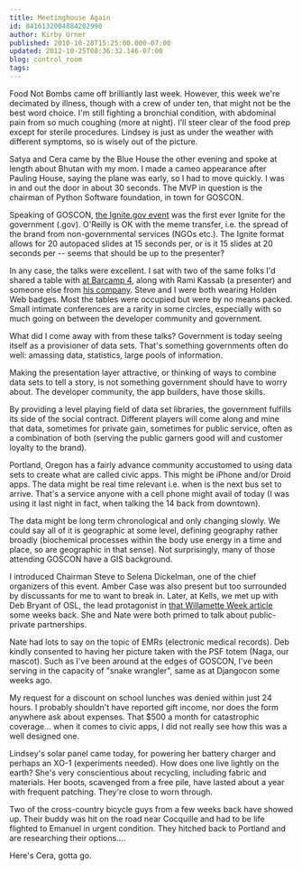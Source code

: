 ```yaml
---
title: Meetinghouse Again
id: 8416132004884202990
author: Kirby Urner
published: 2010-10-28T15:25:00.000-07:00
updated: 2012-10-25T08:36:32.146-07:00
blog: control_room
tags: 
---
```


Food Not Bombs came off brilliantly last week.  However, this week we're decimated by illness, though with a crew of under ten, that might not be the best word choice.  I'm still fighting a bronchial condition, with abdominal pain from so much coughing (more at night).  I'll steer clear of the food prep except for sterile procedures.  Lindsey is just as under the weather with different symptoms, so is wisely out of the picture.

Satya and Cera came by the Blue House the other evening and spoke at length about Bhutan with my mom.  I made a cameo appearance after Pauling House, saying the plane was early, so I had to move quickly.  I was in and out the door in about 30 seconds.  The MVP in question is the chairman of Python Software foundation, in town for GOSCON.

Speaking of GOSCON, [the Ignite.gov event](http://mybizmo.blogspot.com/2010/11/goscon-2010.html) was the first ever Ignite for the government (.gov).  O'Reilly is OK with the meme transfer, i.e. the spread of the brand from non-governmental services (NGOs etc.).  The Ignite format allows for 20 autopaced slides at 15 seconds per, or is it 15 slides at 20 seconds per -- seems that should be up to the presenter?

In any case, the talks were excellent.  I sat with two of the same folks I'd shared a table with [at Barcamp 4](http://mybizmo.blogspot.com/2010/10/barcamp-4.html), along with Rami Kassab (a presenter) and someone else from [his company](http://www.typethink.com/).  Steve and I were both wearing Holden Web badges.  Most the tables were occupied but were by no means packed.  Small intimate conferences are a rarity in some circles, especially with so much going on between the developer community and government.

What did I come away with from these talks?  Government is today seeing itself as a provisioner of data sets.  That's something governments often do well:  amassing data, statistics, large pools of information.

Making the presentation layer attractive, or thinking of ways to combine data sets to tell a story, is not something government should have to worry about.  The developer community, the app builders, have those skills.

By providing a level playing field of data set libraries, the government fulfills its side of the social contract.  Different players will come along and mine that data, sometimes for private gain, sometimes for public service, often as a combination of both (serving the public garners good will and customer loyalty to the brand).

Portland, Oregon has a fairly advance community accustomed to using data sets to create what are called civic apps.  This might be iPhone and/or Droid apps.  The data might be real time relevant i.e. when is the next bus set to arrive.  That's a service anyone with a cell phone might avail of today (I was using it last night in fact, when talking the 14 back from downtown).

The data might be long term chronological and only changing slowly.  We could say all of it is geographic at some level, defining geography rather broadly (biochemical processes within the body use energy in a time and place, so are geographic in that sense).  Not surprisingly, many of those attending GOSCON have a GIS background.

I introduced Chairman Steve to Selena Dickelman, one of the chief organizers of this event.  Amber Case was also present but too surrounded by discussants for me to want to break in.  Later, at Kells, we met up with Deb Bryant of OSL, the lead protagonist in [that Willamette Week article](http://worldgame.blogspot.com/2010/08/open-source-health-care.html) some weeks back.  She and Nate were both primed to talk about public-private partnerships.

Nate had lots to say on the topic of EMRs (electronic medical records).  Deb kindly consented to having her picture taken with the PSF totem (Naga, our mascot).  Such as I've been around at the edges of GOSCON, I've been serving in the capacity of "snake wrangler", same as at Djangocon some weeks ago.

My request for a discount on school lunches was denied within just 24 hours.  I probably shouldn't have reported gift income, nor does the form anywhere ask about expenses.  That $500 a month for catastrophic coverage...  when it comes to civic apps, I did not really see how this was a well designed one.

Lindsey's solar panel came today, for powering her battery charger and perhaps an XO-1 (experiments needed).  How does one live lightly on the earth?  She's very conscientious about recycling, including fabric and materials.  Her boots, scavenged from a free pile, have lasted about a year with frequent patching.  They're close to worn through.

Two of the cross-country bicycle guys from a few weeks back have showed up.  Their buddy was hit on the road near Cocquille and had to be life flighted to Emanuel in urgent condition.  They hitched back to Portland and are researching their options....

Here's Cera, gotta go.